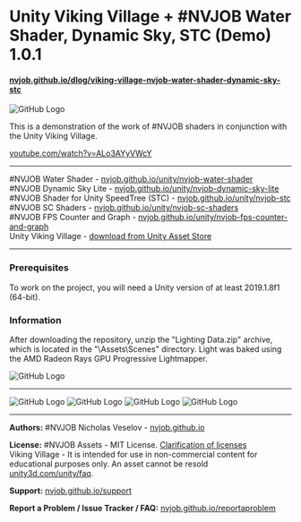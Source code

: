 # Unity Viking Village + #NVJOB Water Shader, Dynamic Sky, STC (Demo) 1.0.1
#### [nvjob.github.io/dlog/viking-village-nvjob-water-shader-dynamic-sky-stc](https://nvjob.github.io/dlog/viking-village-nvjob-water-shader-dynamic-sky-stc)

![GitHub Logo](https://raw.githubusercontent.com/nvjob/nvjob.github.io/master/repo/devlog/viking%20village%20and%20nvjob/101/pic/12.jpg)

This is a demonstration of the work of #NVJOB shaders in conjunction with the Unity Viking Village.

[youtube.com/watch?v=ALo3AYyVWcY](https://www.youtube.com/watch?v=ALo3AYyVWcY)

------------------------------------

#NVJOB Water Shader - [nvjob.github.io/unity/nvjob-water-shader](https://nvjob.github.io/unity/nvjob-water-shader) <br/>
#NVJOB Dynamic Sky Lite - [nvjob.github.io/unity/nvjob-dynamic-sky-lite](https://nvjob.github.io/unity/nvjob-dynamic-sky-lite) <br/>
#NVJOB Shader for Unity SpeedTree (STC) - [nvjob.github.io/unity/nvjob-stc](https://nvjob.github.io/unity/nvjob-stc) <br/>
#NVJOB SC Shaders - [nvjob.github.io/unity/nvjob-sc-shaders](https://nvjob.github.io/unity/nvjob-sc-shaders) <br/>
#NVJOB FPS Counter and Graph - [nvjob.github.io/unity/nvjob-fps-counter-and-graph](https://nvjob.github.io/unity/nvjob-fps-counter-and-graph) <br/>
Unity Viking Village - [download from Unity Asset Store](https://assetstore.unity.com/packages/essentials/tutorial-projects/viking-village-29140)

------------------------------------

### Prerequisites
To work on the project, you will need a Unity version of at least 2019.1.8f1 (64-bit).

### Information
After downloading the repository, unzip the "Lighting Data.zip" archive, which is located in the "\Assets\Scenes\" directory.
Light was baked using the AMD Radeon Rays GPU Progressive Lightmapper.

![GitHub Logo](https://raw.githubusercontent.com/nvjob/nvjob.github.io/master/repo/devlog/viking%20village%20and%20nvjob/101/pic/18.jpg)

-------------------------------------------------------------------

![GitHub Logo](https://raw.githubusercontent.com/nvjob/nvjob.github.io/master/repo/devlog/viking%20village%20and%20nvjob/101/pic/5.jpg)
![GitHub Logo](https://raw.githubusercontent.com/nvjob/nvjob.github.io/master/repo/devlog/viking%20village%20and%20nvjob/101/pic/11.jpg)
![GitHub Logo](https://raw.githubusercontent.com/nvjob/nvjob.github.io/master/repo/devlog/viking%20village%20and%20nvjob/101/pic/9.jpg)
![GitHub Logo](https://raw.githubusercontent.com/nvjob/nvjob.github.io/master/repo/devlog/viking%20village%20and%20nvjob/101/pic/7.jpg)

-------------------------------------------------------------------

**Authors:** #NVJOB Nicholas Veselov - [nvjob.github.io](https://nvjob.github.io)

**License:** #NVJOB Assets - MIT License. [Clarification of licenses](https://nvjob.github.io/mit-license)<br/>
Viking Village - It is intended for use in non-commercial content for educational purposes only. An asset cannot be resold [unity3d.com/unity/faq](https://unity3d.com/unity/faq).

**Support:** [nvjob.github.io/support](https://nvjob.github.io/support)

**Report a Problem / Issue Tracker / FAQ:** [nvjob.github.io/reportaproblem](https://nvjob.github.io/reportaproblem)
